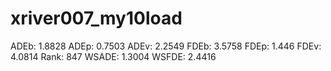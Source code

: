 # xriver007_my10load

ADEb: 1.8828
ADEp: 0.7503
ADEv: 2.2549
FDEb: 3.5758
FDEp: 1.446
FDEv: 4.0814
Rank: 847
WSADE: 1.3004
WSFDE: 2.4416
